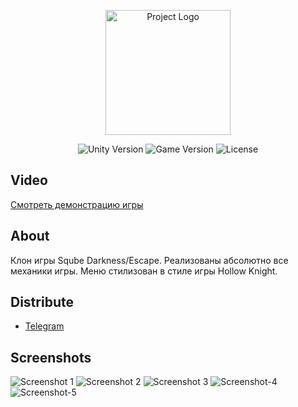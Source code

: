 <p align="center">
      <img src="https://cdn-bgp.bluestacks.com/BGP/us/gametiles_com.RHPOSITIVE.squbedarkness.jpg" alt="Project Logo" width="200">
</p>

<p align="center">
   <img src="https://img.shields.io/badge/Unity%202022.3.15f1%20LTS%20-%20Version%20-%20violet" alt="Unity Version">
   <img src="https://img.shields.io/badge/Build-Game%20Version-greenyellow" alt="Game Version">
   <img src="https://img.shields.io/badge/No%20Licence-Licence-whitered" alt="License">
</p>

## Video

[Смотреть демонстрацию игры](https://youtu.be/Q6g0qQRrDDY)

## About

Клон игры Sqube Darkness/Escape. Реализованы абсолютно все механики игры. Меню стилизован в стиле игры Hollow Knight.

## Distribute

- [Telegram](https://t.me/ghgkgkrjkfjfjkxeddkkw)

## Screenshots

<p>
      <img src="https://i.ibb.co/2P3bch4/Screenshot-1.png" alt="Screenshot 1">
      <img src="https://i.ibb.co/DRrN1xH/Screenshot-2.png" alt="Screenshot 2">
      <img src="https://i.ibb.co/Yt6mjkt/Screenshot-3.png" alt="Screenshot 3">
      <img src="https://i.ibb.co/pyCQGLm/Screenshot-4.png" alt="Screenshot-4">
      <img src="https://i.ibb.co/x8Q3KB2/Screenshot-5.png" alt="Screenshot-5">
</p>

